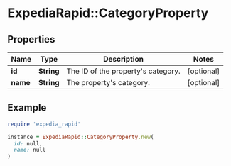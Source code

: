 # ExpediaRapid::CategoryProperty

## Properties

| Name | Type | Description | Notes |
| ---- | ---- | ----------- | ----- |
| **id** | **String** | The ID of the property&#39;s category. | [optional] |
| **name** | **String** | The property&#39;s category. | [optional] |

## Example

```ruby
require 'expedia_rapid'

instance = ExpediaRapid::CategoryProperty.new(
  id: null,
  name: null
)
```

